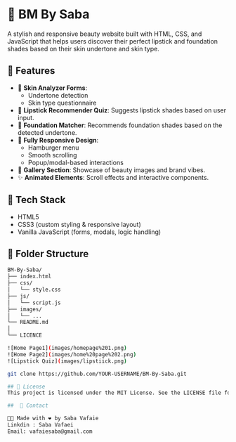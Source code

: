 # 💄 BM By Saba

A stylish and responsive beauty website built with HTML, CSS, and JavaScript that helps users discover their perfect lipstick and foundation shades based on their skin undertone and skin type.

## 🌟 Features

- 🧴 **Skin Analyzer Forms**: 
  - Undertone detection
  - Skin type questionnaire
- 💋 **Lipstick Recommender Quiz**: Suggests lipstick shades based on user input.
- 🎨 **Foundation Matcher**: Recommends foundation shades based on the detected undertone.
- 📱 **Fully Responsive Design**:
  - Hamburger menu
  - Smooth scrolling
  - Popup/modal-based interactions
- 📸 **Gallery Section**: Showcase of beauty images and brand vibes.
- ✨ **Animated Elements**: Scroll effects and interactive components.

## 🔧 Tech Stack

- HTML5
- CSS3 (custom styling & responsive layout)
- Vanilla JavaScript (forms, modals, logic handling)

## 📂 Folder Structure

```bash
BM-By-Saba/
├── index.html
├── css/
│   └── style.css
├── js/
│   └── script.js
├── images/
│   └── ...
└── README.md
│   
└── LICENCE

![Home Page1](images/homepage%201.png)
![Home Page2](images/home%20page%202.png)
![Lipstick Quiz](images/lipstiick.png)

git clone https://github.com/YOUR-USERNAME/BM-By-Saba.git

## 📃 License
This project is licensed under the MIT License. See the LICENSE file for details

##  💌 Contact

👩‍💻 Made with ❤️ by Saba Vafaie
Linkdin : Saba Vafaei
Email: vafaiesaba@gmail.com

